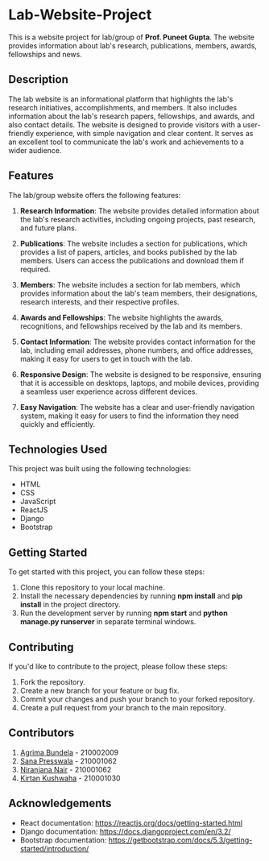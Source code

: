 # Lab-Website-Project
This is a website project for lab/group of **Prof. Puneet Gupta**. The website provides information about lab's research, publications, members, awards, fellowships and news.

## Description
The lab website is an informational platform that highlights the lab's research initiatives, accomplishments, and members. It also includes information about the lab's research papers, fellowships, and awards, and also contact details. The website is designed to provide visitors with a user-friendly experience, with simple navigation and clear content. It serves as an excellent tool to communicate the lab's work and achievements to a wider audience.

## Features
The lab/group website offers the following features:

1. **Research Information**: The website provides detailed information about the lab's research activities, including ongoing projects, past research, and future plans.

2. **Publications**: The website includes a section for publications, which provides a list of papers, articles, and books published by the lab members. Users can access the publications and download them if required.

3. **Members**: The website includes a section for lab members, which provides information about the lab's team members, their designations, research interests, and their respective profiles.

4. **Awards and Fellowships**: The website highlights the awards, recognitions, and fellowships received by the lab and its members.

5. **Contact Information**: The website provides contact information for the lab, including email addresses, phone numbers, and office addresses, making it easy for users to get in touch with the lab. 

6. **Responsive Design**: The website is designed to be responsive, ensuring that it is accessible on desktops, laptops, and mobile devices, providing a seamless user experience across different devices. 

7. **Easy Navigation**: The website has a clear and user-friendly navigation system, making it easy for users to find the information they need quickly and efficiently.

## Technologies Used
This project was built using the following technologies:
* HTML
* CSS
* JavaScript
* ReactJS
* Django
* Bootstrap

## Getting Started
To get started with this project, you can follow these steps:

1. Clone this repository to your local machine.
2. Install the necessary dependencies by running **npm install** and **pip install** in the project directory.
3. Run the development server by running **npm start** and **python manage.py runserver** in separate terminal windows.

## Contributing
If you'd like to contribute to the project, please follow these steps:

1. Fork the repository.
2. Create a new branch for your feature or bug fix.
3. Commit your changes and push your branch to your forked repository.
4. Create a pull request from your branch to the main repository.

## Contributors
1. <a href="https://github.com/Agrima10"> Agrima Bundela</a> - 210002009
2. <a href="https://github.com/sana-presswala">Sana Presswala</a> - 210001062
3. <a href="https://github.com/NiranjanaNair27">Niranjana Nair</a> - 210001062
4. <a href="https://github.com/kirtankushwaha">Kirtan Kushwaha</a> - 210001030

## Acknowledgements
- React documentation: https://reactjs.org/docs/getting-started.html
- Django documentation: https://docs.djangoproject.com/en/3.2/
- Bootstrap documentation: https://getbootstrap.com/docs/5.3/getting-started/introduction/
